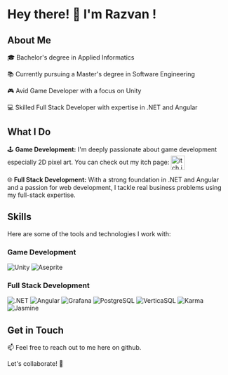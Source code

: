 # Hey there! 👋 I'm Razvan !

## About Me

🎓 Bachelor's degree in Applied Informatics

📚 Currently pursuing a Master's degree in Software Engineering

🎮 Avid Game Developer with a focus on Unity

💻 Skilled Full Stack Developer with expertise in .NET and Angular


## What I Do

🕹️ **Game Development:** I'm deeply passionate about game development especially 2D pixel art. You can check out my itch page: <a target="_blank" rel="noopener noreferrer" href="https://xpanderex.itch.io">
  <img align="center" alt="itch.io" width="32px" src="https://static-00.iconduck.com/assets.00/itch-io-icon-2048x2048-i6hzclad.png" />
</a> 

🌐 **Full Stack Development:** With a strong foundation in .NET and Angular and a passion for web development, I tackle real business problems using my full-stack expertise.

## Skills

Here are some of the tools and technologies I work with:

### Game Development
![Unity](https://img.shields.io/badge/-Unity-000000?style=flat&logo=unity&logoColor=white)
![Aseprite](https://img.shields.io/badge/-Aseprite-7D929E?style=flat&logo=aseprite&logoColor=white)

### Full Stack Development
![.NET](https://img.shields.io/badge/-.NET-5C2D91?style=flat&logo=.net&logoColor=white)
![Angular](https://img.shields.io/badge/-Angular-DD0031?style=flat&logo=angular&logoColor=white)
![Grafana](https://img.shields.io/badge/-Grafana-F46800?style=flat&logo=grafana&logoColor=white)
![PostgreSQL](https://img.shields.io/badge/-PostgreSQL-336791?style=flat&logo=postgresql&logoColor=white)
![VerticaSQL](https://img.shields.io/badge/-VerticaSQL-0C2340?style=flat&logo=verticasql&logoColor=white)
![Karma](https://img.shields.io/badge/-Karma-61DAFB?style=flat&logo=karma&logoColor=white)
![Jasmine](https://img.shields.io/badge/-Jasmine-8A4182?style=flat&logo=jasmine&logoColor=white)

## Get in Touch

📫 Feel free to reach out to me here on github.

Let's collaborate! 🚀
